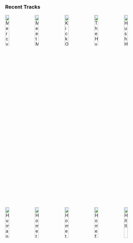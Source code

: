 ### Recent Tracks
[<img src='https://lastfm.freetls.fastly.net/i/u/300x300/c61e7d8865668c8d9a4b28892baba425.png' width='16%' height='16%' alt='Mercy'>](https://www.last.fm/music/grizfolk/_/mercy)&nbsp;&nbsp;&nbsp;&nbsp;[<img src='https://lastfm.freetls.fastly.net/i/u/300x300/37f93a56c7fe27e24074844e8b51fdde.png' width='16%' height='16%' alt='Meet Me at Sunset'>](https://www.last.fm/music/kid%2bquill/_/meet%2bme%2bat%2bsunset)&nbsp;&nbsp;&nbsp;&nbsp;[<img src='https://lastfm.freetls.fastly.net/i/u/300x300/f9a2d1db4595e66f8d42fdf1a0f979ff.png' width='16%' height='16%' alt='Kick Out the Windows (Radio Edit)'>](https://www.last.fm/music/parsonsfield/_/kick%2bout%2bthe%2bwindows%2b%2528radio%2bedit%2529)&nbsp;&nbsp;&nbsp;&nbsp;[<img src='https://lastfm.freetls.fastly.net/i/u/300x300/6a11c408c908a92555c6031d186832b6.png' width='16%' height='16%' alt='The Hype - Alt Mix'>](https://www.last.fm/music/twenty%2bone%2bpilots/_/the%2bhype%2b-%2balt%2bmix)&nbsp;&nbsp;&nbsp;&nbsp;[<img src='https://lastfm.freetls.fastly.net/i/u/300x300/3cf155f43a91015c93cf9c729dc23f56.png' width='16%' height='16%' alt='Hush Hush'>](https://www.last.fm/music/the%2bband%2bcamino/_/hush%2bhush)&nbsp;&nbsp;&nbsp;&nbsp;<br>[<img src='https://lastfm.freetls.fastly.net/i/u/300x300/9a8488ad4896580730b7ce12877bc278.png' width='16%' height='16%' alt='Human'>](https://www.last.fm/music/the%2bkillers/_/human)&nbsp;&nbsp;&nbsp;&nbsp;[<img src='https://lastfm.freetls.fastly.net/i/u/300x300/0f926839f98a715f3763ef1899bd6b7a.png' width='16%' height='16%' alt='Hometown Heroes'>](https://www.last.fm/music/moon%2btaxi/_/hometown%2bheroes)&nbsp;&nbsp;&nbsp;&nbsp;[<img src='https://lastfm.freetls.fastly.net/i/u/300x300/29e758b3ec366a0f7752d8b220fa4e86.png' width='16%' height='16%' alt='Hometown'>](https://www.last.fm/music/luna%2bbay/_/hometown)&nbsp;&nbsp;&nbsp;&nbsp;[<img src='https://lastfm.freetls.fastly.net/i/u/300x300/bc37bf373e6551e5180df79f6bf3a075.png' width='16%' height='16%' alt='Home for the Summer'>](https://www.last.fm/music/a%2bstory%2btold/_/home%2bfor%2bthe%2bsummer)&nbsp;&nbsp;&nbsp;&nbsp;[<img src='https://lastfm.freetls.fastly.net/i/u/300x300/01bccad9d7be4980c9fdbcec3be695c9.png' width='16%' height='16%' alt='Hit It'>](https://www.last.fm/music/american%2bauthors/_/hit%2bit)&nbsp;&nbsp;&nbsp;&nbsp;<br>